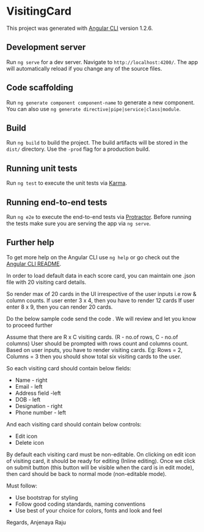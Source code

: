 # VisitingCard

This project was generated with [Angular CLI](https://github.com/angular/angular-cli) version 1.2.6.

## Development server

Run `ng serve` for a dev server. Navigate to `http://localhost:4200/`. The app will automatically reload if you change any of the source files.

## Code scaffolding

Run `ng generate component component-name` to generate a new component. You can also use `ng generate directive|pipe|service|class|module`.

## Build

Run `ng build` to build the project. The build artifacts will be stored in the `dist/` directory. Use the `-prod` flag for a production build.

## Running unit tests

Run `ng test` to execute the unit tests via [Karma](https://karma-runner.github.io).

## Running end-to-end tests

Run `ng e2e` to execute the end-to-end tests via [Protractor](http://www.protractortest.org/).
Before running the tests make sure you are serving the app via `ng serve`.

## Further help

To get more help on the Angular CLI use `ng help` or go check out the [Angular CLI README](https://github.com/angular/angular-cli/blob/master/README.md).

In order to load default data in each score card, you can maintain one .json file with 20 visiting card details.

So render max of 20 cards in the UI irrespective of the user inputs i.e row & column counts.
If user enter 3 x 4, then you have to render 12 cards
If user enter 8 x 9, then you can render 20 cards.

Do the below sample code send the code . We will review and let you know to proceed further

Assume that there are R x C visiting cards. (R - no.of rows, C - no.of columns)
User should be prompted with rows count and columns count. Based on user inputs, you have to render visiting cards.
Eg: Rows = 2, Columns = 3 then you should show total six visiting cards to the user.

So each visiting card should contain below fields:

- Name - right
- Email - left
- Address field -left
- DOB - left
- Designation - right
- Phone number - left

And each visiting card should contain below controls:

- Edit icon
- Delete icon

By default each visiting card must be non-editable. On clicking on edit icon of visiting card, it should be ready for editing (Inline editing).
Once we click on submit button (this button will be visible when the card is in edit mode), then card should be back to normal mode (non-editable mode).

Must follow:

- Use bootstrap for styling
- Follow good coding standards, naming conventions
- Use best of your choice for colors, fonts and look and feel

Regards,
Anjenaya Raju
